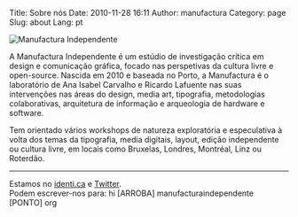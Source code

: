 Title: Sobre nós
Date: 2010-11-28 16:11
Author: manufactura
Category: page
Slug: about
Lang: pt

![Manufactura Independente]({static}/media/manufacturaindependente_2013.jpg)


A Manufactura Independente é um estúdio de investigação crítica em design e 
comunicação gráfica, focado nas perspetivas da cultura livre e open-source. 
Nascida em 2010 e baseada no Porto, a Manufactura é o laboratório de Ana Isabel 
Carvalho e Ricardo Lafuente nas suas intervenções nas áreas do design, 
media art, tipografia, metodologias colaborativas, arquitetura de informação 
e arqueologia de hardware e software. 

Tem orientado vários workshops de natureza exploratória e especulativa à volta 
dos temas da tipografia, media digitais, layout, edição independente ou cultura 
livre, em locais como Bruxelas, Londres, Montréal, Linz ou Roterdão.


* * * * *

Estamos no [identi.ca](http://identi.ca/manufacturaind/) e
[Twitter](http://twitter.com/ManufacturaInd/).  
Podem escrever-nos para: hi [ARROBA] manufacturaindependente [PONTO]
org
